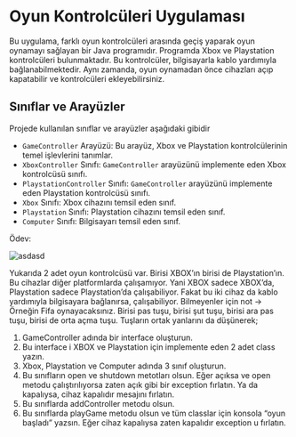# Oyun Kontrolcüleri Uygulaması

Bu uygulama, farklı oyun kontrolcüleri arasında geçiş yaparak oyun oynamayı sağlayan bir Java programıdır. Programda Xbox ve Playstation kontrolcüleri bulunmaktadır. Bu kontrolcüler, bilgisayarla kablo yardımıyla bağlanabilmektedir. Aynı zamanda, oyun oynamadan önce cihazları açıp kapatabilir ve kontrolcüleri ekleyebilirsiniz.


## Sınıflar ve Arayüzler

Projede kullanılan sınıflar ve arayüzler aşağıdaki gibidir

-   `GameController` Arayüzü: Bu arayüz, Xbox ve Playstation kontrolcülerinin temel işlevlerini tanımlar.
-   `XboxController` Sınıfı: `GameController` arayüzünü implemente eden Xbox kontrolcüsü sınıfı.
-   `PlaystationController` Sınıfı: `GameController` arayüzünü implemente eden Playstation kontrolcüsü sınıfı.
-   `Xbox` Sınıfı: Xbox cihazını temsil eden sınıf.
-   `Playstation` Sınıfı: Playstation cihazını temsil eden sınıf.
-   `Computer` Sınıfı: Bilgisayarı temsil eden sınıf.


Ödev:

![asdasd](https://github.com/CrincklyRocket/Java_Patika/assets/79373396/ec90ad7c-d1be-40a0-a6e9-2e6613294787)

  Yukarıda 2 adet oyun kontrolcüsü var. Birisi XBOX’ın birisi de Playstation’ın. Bu cihazlar diğer
platformlarda çalışamıyor. Yani XBOX sadece XBOX’da, Playstation sadece Playstation’da
çalışabiliyor. Fakat bu iki cihaz da kablo yardımıyla bilgisayara bağlanırsa, çalışabiliyor.
Bilmeyenler için not -> Örneğin Fifa oynayacaksınız. Birisi pas tuşu, birisi şut tuşu, birisi ara pas
tuşu, birisi de orta açma tuşu.
Tuşların ortak yanlarını da düşünerek;
1. GameController adında bir interface oluşturun.
2. Bu interface i XBOX ve Playstation için implemente eden 2 adet class yazın.
3. Xbox, Playstation ve Computer adında 3 sınıf oluşturun.
4. Bu sınıfların open ve shutdown metotları olsun. Eğer açıksa ve open metodu çalıştırılıyorsa
zaten açık gibi bir exception fırlatın. Ya da kapalıysa, cihaz kapalıdır mesajını fırlatın.
4. Bu sınıflarda addController metodu olsun.
5. Bu sınıflarda playGame metodu olsun ve tüm classlar için konsola “oyun başladı” yazsın.
Eğer cihaz kapalıysa zaten kapalıdır exception u fırlatın.
